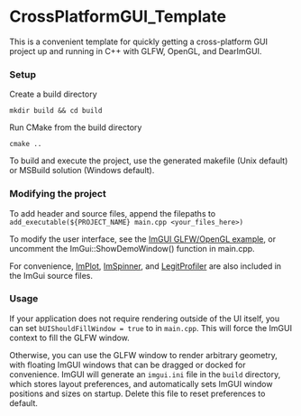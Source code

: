 # CrossPlatformGUI_Template

This is a convenient template for quickly getting a cross-platform GUI project up and running in C++ with GLFW, OpenGL, and DearImGUI.

### Setup

Create a build directory

```mkdir build && cd build```

Run CMake from the build directory

```cmake ..```

To build and execute the project, use the generated makefile (Unix default) or MSBuild solution (Windows default). 

### Modifying the project

To add header and source files, append the filepaths to ```add_executable(${PROJECT_NAME} main.cpp <your_files_here>)```

To modify the user interface, see the [ImGUI GLFW/OpenGL example](https://github.com/ocornut/imgui/blob/docking/examples/example_glfw_opengl3/main.cpp), or uncomment the ImGui::ShowDemoWindow() function in main.cpp.

For convenience, [ImPlot](https://github.com/epezent/implot), [ImSpinner](https://github.com/dalerank/imspinner), and [LegitProfiler](https://github.com/Raikiri/LegitProfiler) are also included in the ImGui source files.

### Usage

If your application does not require rendering outside of the UI itself, you can set ```bUIShouldFillWindow = true``` to in ```main.cpp```. This will force the ImGUI context to fill the GLFW window. 

Otherwise, you can use the GLFW window to render arbitrary geometry, with floating ImGUI windows that can be dragged or docked for convenience. ImGUI will generate an ```imgui.ini``` file in the ```build``` directory, which stores layout preferences, and automatically sets ImGUI window positions and sizes on startup. Delete this file to reset preferences to default.
